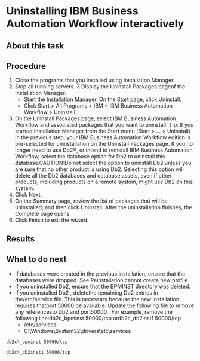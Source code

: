 # Uninstalling IBM Business Automation Workflow interactively

## About this task

## Procedure

1. Close the programs that you installed
using Installation Manager.
2. Stop all running servers.
3 Display the Uninstall Packages pageof the Installation Manager.
    - Start the Installation Manager. On the Start page, click Uninstall.
    - Click Start > All Programs > IBM > IBM Business Automation Workflow > Uninstall.
4. On the Uninstall Packages page, select IBM Business Automation Workflow and
associated packages that you want to uninstall. Tip: If you started Installation Manager from
the Start menu (Start > ... > Uninstall) in the previous step,
your IBM Business Automation Workflow edition
is pre-selected for uninstallation on the Uninstall Packages page.
If you no longer need to use Db2®, or intend to reinstall IBM Business Automation Workflow, select the database option for Db2 to uninstall this database.CAUTION:Do not select the option to uninstall Db2 unless you are sure that no other
product is using Db2. Selecting
this option will delete all the Db2 databases and database assets, even if other products, including products on a remote system,
might use Db2 on this
system.
5. Click Next.
6. On the Summary page, review the list
of packages that will be uninstalled, and then click Uninstall.
After the uninstallation finishes, the Complete page
opens.
7. Click Finish to
exit the wizard.

## Results

## What to do next

- If databases were created in the previous installation, ensure
that the databases were dropped. See Reinstallation cannot create new profile.
- If you uninstalled Db2, ensure
that the BPMINST directory was deleted.
- If you uninstalled Db2 , deletethe remaining Db2 entries in the/etc/service file. This is necessary because the new installation requires thatport 50000 be available. Update the following file to remove any referencesto Db2 and port50000 . For example, remove the following line:db2c\_bpminst 50000/tcp ordb2c\_db2inst1 50000/tcp
    - /etc/services
    - C:\Windows\System32\drivers\etc\services

```
db2c\_bpminst 50000/tcp
```

```
db2c\_db2inst1 50000/tcp
```